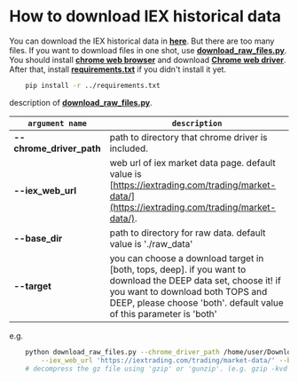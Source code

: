 # How to download IEX historical data

You can download the IEX historical data in [**here**](https://iextrading.com/trading/market-data/#hist-download).
But there are too many files. If you want to download files in one shot, use [**download_raw_files.py**](./download_raw_files.py).
You should install [**chrome web browser**](https://www.google.com/chrome) and download [**Chrome web driver**](https://chromedriver.chromium.org/getting-started).
After that, install [**requirements.txt**](../requirements.txt) if you didn't install it yet.

```bash
    pip install -r ../requirements.txt
```

description of [**download_raw_files.py**](./download_raw_files.py).

| `argument name` | `description` |
| --- | --- |
| **--chrome_driver_path** | path to directory that chrome driver is included. |
| **--iex_web_url** | web url of iex market data page. default value is [https://iextrading.com/trading/market-data/](https://iextrading.com/trading/market-data/). |
| **--base_dir** | path to directory for raw data. default value is './raw_data' |
| **--target** | you can choose a download target in [both, tops, deep]. if you want to download the DEEP data set, choose it! if you want to download both TOPS and DEEP, please choose 'both'. default value of this parameter is 'both' |

e.g.

```bash
    python download_raw_files.py --chrome_driver_path /home/user/Downloads/chromedriver \
        --iex_web_url 'https://iextrading.com/trading/market-data/' --base_dir ./iex_data --target 'both'
    # decompress the gz file using 'gzip' or 'gunzip'. (e.g. gzip -kvd *.gz) k: keep gz files, v: verbose, d: decompress in gzip
```
